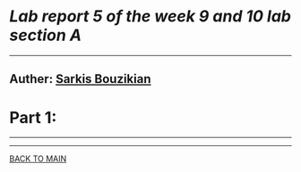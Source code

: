 
# ***Lab report 5 of the week 9 and 10 lab section A***
---
Auther: **[Sarkis Bouzikian](https://github.com/oplikos)**
---

# Part 1:

---

---
[BACK TO MAIN](https://oplikos.github.io/cse15l-lab-reports/)
